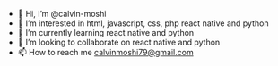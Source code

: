 - 👋 Hi, I’m @calvin-moshi
- 👀 I’m interested in html, javascript, css, php react native and python
- 🌱 I’m currently learning react native and python
- 💞️ I’m looking to collaborate on react native and python
- 📫 How to reach me calvinmoshi79@gmail.com

<!---
calvin-moshi/calvin-moshi is a ✨ special ✨ repository because its `README.md` (this file) appears on your GitHub profile.
You can click the Preview link to take a look at your changes.
--->
